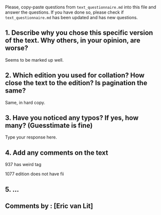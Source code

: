 

Please, copy-paste questions from `text_questionnaire.md` into this file and answer the questions.
If you have done so, please check if `text_questionnaire.md` has been updated and has new questions.

## 1. Describe why you chose this specific version of the text. Why others, in your opinion, are worse?

Seems to be marked up well.

## 2. Which edition you used for collation? How close the text to the edition? Is pagination the same?

Same, in hard copy.

## 3. Have you noticed any typos? If yes, how many? (Guesstimate is fine)

Type your response here.

## 4. Add any comments on the text

937 has weird tag

1077 edition does not have fii

## 5. ...

## Comments by : [Eric van Lit]

